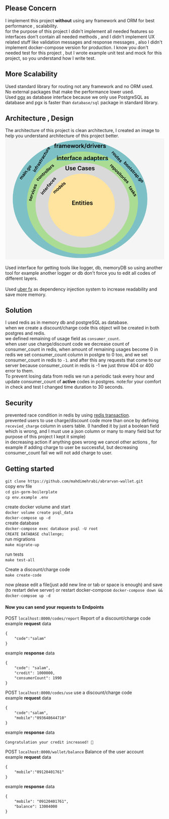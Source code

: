 ## Please Concern

I implement this project **without** using any framework and ORM
for best performance , scalability.<br>
for the purpose of this project I didn't implement all needed features
so interfaces don't contain all needed methods ,
and I didn't implement UX related stuff like validation messages and response messages ,
also I didn't implement docker-compose version for production.
I know you don't needed test for this project , but I wrote example unit test and mock for this project, so you understand how I write test.
<br>

## More Scalability

Used standard library for routing not any framework and no ORM used. <br>
No external packages that make the performance lower used.<br>
Used [pgx](https://github.com/jackc/pgx) as database interface because
we only use PostgreSQL as database and pgx is faster than `database/sql` package in standard library.

## Architecture , Design

The architecture of this project is clean architecture,
I created an image to help you understand architecture of this project better.<br>
![clean architecture](https://raw.githubusercontent.com/mahdimehrabi/go-challenge/main/clean.png)

Used interface for getting tools like logger, db, memoryDB so using another tool for example another
logger or db don't force you to edit all codes of different layers.
<br><br>
Used [uber fx](https://github.com/uber-go/fx) as dependency injection system
to increase readability and save more memory.

## Solution
I used redis as in memory db and postgreSQL as database.<br>
when we create a discount/charge code this object will be created in both postgres and redis.<br>
we defined remaining of usage field as `consumer_count`.<br>
when user use charge/discount code we decrease count of consumer_count in redis,
when amount of remaining usages become 0 in redis we set consumer_count column in postgre
to 0 too, and we set consumer_count in redis to `-1`.
and after this any requests that come to our server because consumer_count in
redis is -1 we just throw 404 or 400 error to them.<br>
To prevent losing data from redis we run a periodic task
every hour and update consumer_count of **active** codes in postgres.
note:for your comfort in check and test I changed time duration to 30 seconds.


## Security
prevented race condition in redis by using [redis transaction](https://redis.io/docs/manual/transactions/).<br>
prevented users to use charge/discount code more than once by defining `recevied_charge` column in users table.
(I handled it by just a boolean field which is wrong, and I must use a json column or many to many field but for purpose of this project I kept it simple)
<br>
in decreasing action if anything goes wrong we cancel other actions ,
for example if adding charge to user be successful,
but decreasing consumer_count fail we will not add charge to user.
## Getting started

`git clone https://github.com/mahdimehrabi/abrarvan-wallet.git` <br>
copy env file <br>
`cd gin-gorm-boilerplate`<br>
`cp env.example .env` <br>

create docker volume and start <br>
`docker volume create psql_data` <br>
`docker-compose up -d ` <br>
create database <br>
`docker-compose exec database psql -U root`<br>
`CREATE DATABASE challenge;`<br>
run migrations <br>
`make migrate-up` <br>

run tests <br>
`make test-all`

Create a discount/charge code <br>
`make create-code`

now please edit a file(just add new line or tab or space is enough) and save (to restart delve server)
or restart docker-compose `docker-compose down && docker-compsoe up -d` <br>

#### Now you can send your requests to Endpoints

POST `localhost:8000/codes/report` Report of a discount/charge code <br>
example **request** data
```
{
    "code":"salam"
}
```

example **response** data
```
{
    "code": "salam",
    "credit": 1000000,
    "consumerCount": 1990
}
```

POST `localhost:8000/codes/use` use a discount/charge code <br>
example **request** data
```
{
    "code":"salam",
    "mobile":"093648644710"
}
```

example **response** data
```
Congratulation your credit increased! 🎉
```



POST `localhost:8000/wallet/balance` Balance of the user account <br>
example **request** data
```
{
    "mobile":"09120401761"
}
```

example **response** data
```
{
    "mobile": "09120401761",
    "balance": 13004000
}
```